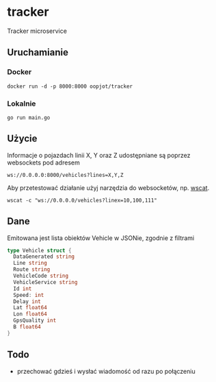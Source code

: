 # tracker
Tracker microservice

## Uruchamianie
### Docker
```console
docker run -d -p 8000:8000 oopjot/tracker
```
### Lokalnie
```console
go run main.go
```

## Użycie
Informacje o pojazdach linii X, Y oraz Z udostępniane są poprzez websockets pod adresem
```console
ws://0.0.0.0:8000/vehicles?lines=X,Y,Z
```
Aby przetestować działanie użyj narzędzia do websocketów, np. [wscat](https://github.com/websockets/wscat).
```console
wscat -c "ws://0.0.0.0/vehicles?linex=10,100,111"
```

## Dane
Emitowana jest lista obiektów Vehicle w JSONie, zgodnie z filtrami
```go
type Vehicle struct {
  DataGenerated string
  Line string
  Route string
  VehicleCode string
  VehicleService string
  Id int
  Speed: int 
  Delay int
  Lat float64
  Lon float64
  GpsQuality int
  B float64
}
```

## Todo
- przechować gdzieś i wysłać wiadomość od razu po połączeniu

